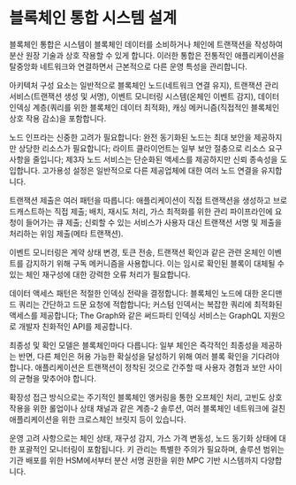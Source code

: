 # 블록체인 통합 시스템 설계

블록체인 통합은 시스템이 블록체인 데이터를 소비하거나 체인에 트랜잭션을 작성하여 분산 원장 기술과 상호 작용할 수 있게 합니다. 이러한 통합은 전통적인 애플리케이션을 탈중앙화 네트워크와 연결하면서 근본적으로 다른 운영 특성을 관리합니다.

아키텍처 구성 요소는 일반적으로 블록체인 노드(네트워크 연결 유지), 트랜잭션 관리 서비스(트랜잭션 생성 및 서명), 이벤트 모니터링 시스템(온체인 이벤트 감지), 데이터 인덱싱 계층(쿼리를 위한 블록체인 데이터 최적화), 캐싱 메커니즘(직접적인 블록체인 상호 작용 감소)을 포함합니다.

노드 인프라는 신중한 고려가 필요합니다: 완전 동기화된 노드는 최대 보안을 제공하지만 상당한 리소스가 필요합니다; 라이트 클라이언트는 일부 보안 절충으로 리소스 요구 사항을 줄입니다; 제3자 노드 서비스는 단순화된 액세스를 제공하지만 신뢰 종속성을 도입합니다. 고가용성 설정은 일반적으로 다른 제공업체에 대한 여러 노드 연결을 유지합니다.

트랜잭션 제출은 여러 패턴을 따릅니다: 애플리케이션이 직접 트랜잭션을 생성하고 브로드캐스트하는 직접 제출; 배치, 재시도 처리, 가스 최적화를 위한 관리 파이프라인에 요청이 들어가는 큐 제출; 신뢰할 수 있는 서비스가 사용자 대신 트랜잭션 서명 및 제출을 처리하는 위임 제출(메타 트랜잭션).

이벤트 모니터링은 계약 상태 변경, 토큰 전송, 트랜잭션 확인과 같은 관련 온체인 이벤트를 감지하기 위해 구독 메커니즘을 사용합니다. 이는 임시로 확인된 블록이 대체될 수 있는 체인 재구성에 대한 강력한 오류 처리가 필요합니다.

데이터 액세스 패턴은 적절한 인덱싱 전략을 결정합니다: 블록체인 노드에 대한 온디맨드 쿼리는 간단하고 드문 요청에 적합합니다; 커스텀 인덱서는 복잡한 쿼리에 최적화된 액세스를 제공합니다; The Graph와 같은 써드파티 인덱싱 서비스는 GraphQL 지원으로 개발자 친화적인 API를 제공합니다.

최종성 및 확인 모델은 블록체인마다 다릅니다: 일부 체인은 즉각적인 최종성을 제공하는 반면, 다른 체인은 허용 가능한 확실성을 달성하기 위해 여러 블록 확인을 기다려야 합니다. 애플리케이션은 트랜잭션이 정착된 것으로 간주할 때 사용자 경험과 보안 사이의 균형을 맞추어야 합니다.

확장성 접근 방식으로는 주기적인 블록체인 앵커링을 통한 오프체인 처리, 고빈도 상호 작용을 위한 롤업이나 상태 채널과 같은 계층-2 솔루션, 여러 블록체인 네트워크에 걸친 애플리케이션을 위한 크로스체인 브릿지 등이 있습니다.

운영 고려 사항으로는 체인 상태, 재구성 감지, 가스 가격 변동성, 노드 동기화 상태에 대한 포괄적인 모니터링이 포함됩니다. 키 관리는 특별한 주의가 필요하며, 솔루션 범위는 기관 배포를 위한 HSM에서부터 분산 서명 권한을 위한 MPC 기반 시스템까지 다양합니다.
